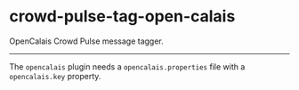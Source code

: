 crowd-pulse-tag-open-calais
===========================

OpenCalais Crowd Pulse message tagger.

---------------------------

The `opencalais` plugin needs a `opencalais.properties` file with a `opencalais.key` property.
